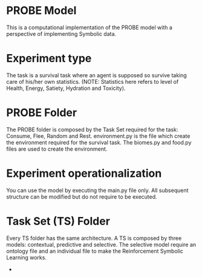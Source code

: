 # PROBE Model

This is a computational implementation of the PROBE model with a perspective of implementing Symbolic data.

# Experiment type

The task is a survival task where an agent is supposed so survive taking care of his/her own statistics.
(NOTE: Statistics here refers to level of Health, Energy, Satiety, Hydration and Toxicity).

# PROBE Folder

The PROBE folder is composed by the Task Set required for the task: Consume, Flee, Random and Rest.
environment.py is the file which create the environment required for the survival task.
The biomes.py and food.py files are used to create the environment.

# Experiment operationalization

You can use the model by executing the main.py file only.
All subsequent structure can be modified but do not require to be executed.

# Task Set (TS) Folder

Every TS folder has the same architecture. A TS is composed by three models: contextual, predictive and selective.
The selective model require an ontology file and an individual file to make the Reinforcement Symbolic Learning works.

- 
